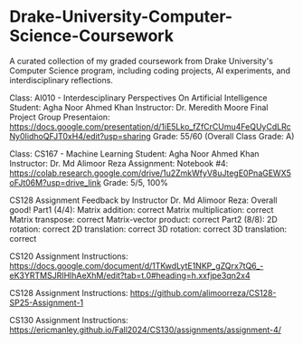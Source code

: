 # Drake-University-Computer-Science-Coursework
A curated collection of my graded coursework from Drake University's Computer Science program, including coding projects, AI experiments, and interdisciplinary reflections.

Class: AI010 - Interdesciplinary Perspectives On Artificial Intelligence
Student: Agha Noor Ahmed Khan
Instructor: Dr. Meredith Moore
Final Project Group Presentaion:
https://docs.google.com/presentation/d/1iE5Lko_fZfCrCUmu4FeQUyCdLRcNy0IidhoQFJT0xH4/edit?usp=sharing
Grade: 55/60 (Overall Class Grade: A)

Class: CS167 - Machine Learning
Student: Agha Noor Ahmed Khan
Instructor: Dr. Md Alimoor Reza
Assignment: Notebook #4:
https://colab.research.google.com/drive/1u2ZmkWfyV8uJtegE0PnaGEWX5oFJt06M?usp=drive_link
Grade: 5/5, 100%

CS128 Assignment Feedback by Instructor Dr. Md Alimoor Reza:
Overall good!
Part1 (4/4):
Matrix addition: correct
Matrix multiplication: correct
Matrix transpose: correct
Matrix-vector product: correct
Part2 (8/8):
2D rotation: correct 
2D translation: correct
3D rotation: correct
3D translation: correct

CS120 Assignment Instructions:
https://docs.google.com/document/d/1TKwdLytE1NKP_gZQrx7tQ6_-eK3YRTMSJRIHlhAeXhM/edit?tab=t.0#heading=h.xxfjpe3qn2x4

CS128 Assignment Instructions:
https://github.com/alimoorreza/CS128-SP25-Assignment-1

CS130 Assignment Instructions:
https://ericmanley.github.io/Fall2024/CS130/assignments/assignment-4/
